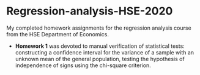 # Regression-analysis-HSE-2020
My completed homework assignments for the regression analysis course from the HSE Department of Economics.  

*  **Homework 1** was devoted to manual verification of statistical tests: constructing a confidence interval for the variance of a sample with an unknown mean of the general population, testing the hypothesis of independence of signs using the chi-square criterion. 
